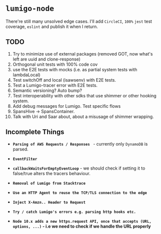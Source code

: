 # **`lumigo-node`**

There're still many unsolved edge cases. I'll add `CircleCI`, `100%` `jest` test
coverage, `eslint` and publish it when I return.

## TODO

1. Try to minimize use of external packages (removed GOT, now what's left are uuid and clone-response)
2. Orthogonal unit tests with 100% code cov
3. use the E2E tests with mocks (i.e. as partial system tests with lambdaLocal)
4. Test switchOff and local (isawsenv) with E2E tests.
5. Test a Lumigo-tracer error with E2E tests.
6. Semantic versioning? Auto bump?
7. Test interoperability with other sdks that use shimmer or other hooking system.
8. Add debug messages for Lumigo. Test specific flows
9. SpansHive -> SpansContainer.
11. Talk with Uri and Saar about, about a misusage of shimmer wrapping.

## Incomplete Things

- **`Parsing of AWS Requests / Responses `** - currently only `DynamoDB` is parsed.

- **`EventFilter`**

- **`callbackWaitsForEmptyEventLoop`** - we should check if setting it to false/true alters the tracers behaviour.

- **`Removal of Lumigo from Stacktrace`**

- **`Use an HTTP Agent to reuse the TCP/TLS connection to the edge`**

- **`Inject X-Amzn.. Header to Request`**

- **`Try / catch Lumigo's errors e.g. parsing http hooks etc.`**

- **`Node 10.x adds a new https.request API, once that accepts (URL, options, ...)` - i.e we need to check if we handle the URL properly**
